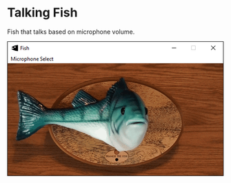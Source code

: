 # Talking Fish
Fish that talks based on microphone volume.

![Main Form Display](https://github.com/TurtleMan64/TalkingFish/blob/main/FishImage.png)
